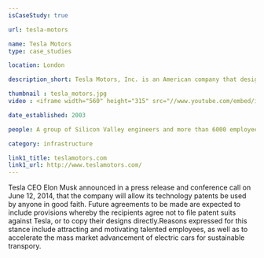 ```yaml
---
isCaseStudy: true

url: tesla-motors

name: Tesla Motors
type: case_studies

location: London

description_short: Tesla Motors, Inc. is an American company that designs, manufactures, and sells electric cars and electric vehicle powertrain components. Tesla's CEO, Elon Musk, has said that he envisions Tesla as an independent automaker, aimed at eventually offering electric cars at prices affordable to the average consumer. The company also has an initiative to build free solar charging stations across the US.

thumbnail : tesla_motors.jpg
video : <iframe width="560" height="315" src="//www.youtube.com/embed/i7J-tlrkVEE" frameborder="0" allowfullscreen></iframe>

date_established: 2003

people: A group of Silicon Valley engineers and more than 6000 employees

category: infrastructure

link1_title: teslamotors.com
link1_url: http://www.teslamotors.com/
---
```


Tesla CEO Elon Musk announced in a press release and conference call on June 12, 2014, that the company will allow its technology patents be used by anyone in good faith. Future agreements to be made are expected to include provisions whereby the recipients agree not to file patent suits against Tesla, or to copy their designs directly.Reasons expressed for this stance include attracting and motivating talented employees, as well as to accelerate the mass market advancement of electric cars for sustainable transpory.